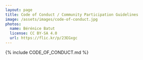 ```yaml
---
layout: page
title: Code of Conduct / Community Participation Guidelines
image: /assets/images/code-of-conduct.jpg
photos:
  name: Bérénice Batut
  license: CC BY-SA 4.0
  url: https://flic.kr/p/23EGxgc
---
```


{% include CODE_OF_CONDUCT.md %}